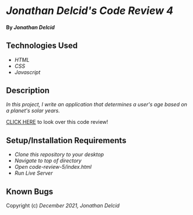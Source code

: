 # _Jonathan Delcid's Code Review 4_

#### By _**Jonathan Delcid**_


## Technologies Used

* _HTML_
* _CSS_ 
* _Javascript_


## Description

_In this project, I write an application that determines a user's age based on a planet's solar years._

<p><a href="https://github.com/delcidj22/code-review-5">CLICK HERE</a> to look over this code review!</p>

## Setup/Installation Requirements

* _Clone this repository to your desktop_
* _Navigate to top of directory_
* _Open code-review-5/index.html_
* _Run Live Server_


## Known Bugs


Copyright (c) _December 2021, Jonathan Delcid_